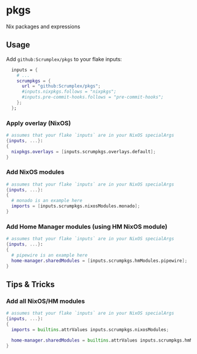 # pkgs

Nix packages and expressions

## Usage

Add `github:Scrumplex/pkgs` to your flake inputs:

```nix
  inputs = {
    # ...
    scrumpkgs = {
      url = "github:Scrumplex/pkgs";
      #inputs.nixpkgs.follows = "nixpkgs";
      #inputs.pre-commit-hooks.follows = "pre-commit-hooks";
    };
  };
```

### Apply overlay (NixOS)

```nix
# assumes that your flake `inputs` are in your NixOS specialArgs
{inputs, ...}:
{
  nixpkgs.overlays = [inputs.scrumpkgs.overlays.default];
}
```

### Add NixOS modules

```nix
# assumes that your flake `inputs` are in your NixOS specialArgs
{inputs, ...}:
{
  # monado is an example here
  imports = [inputs.scrumpkgs.nixosModules.monado];
}
```

### Add Home Manager modules (using HM NixOS module)

```nix
# assumes that your flake `inputs` are in your NixOS specialArgs
{inputs, ...}:
{
  # pipewire is an example here
  home-manager.sharedModules = [inputs.scrumpkgs.hmModules.pipewire];
}
```

## Tips & Tricks

### Add all NixOS/HM modules

```nix
# assumes that your flake `inputs` are in your NixOS specialArgs
{inputs, ...}:
{
  imports = builtins.attrValues inputs.scrumpkgs.nixosModules;

  home-manager.sharedModules = builtins.attrValues inputs.scrumpkgs.hmModules;
}
```
